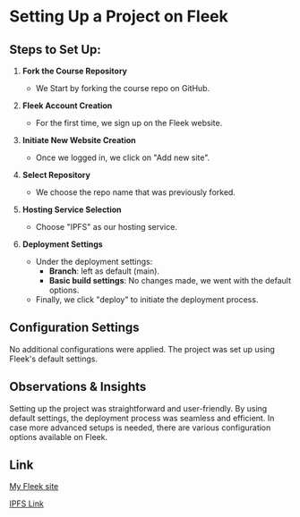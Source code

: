 # Setting Up a Project on Fleek

## Steps to Set Up:

1. **Fork the Course Repository**
   - We Start by forking the course repo on GitHub.

2. **Fleek Account Creation**
   - For the first time, we sign up on the Fleek website.

3. **Initiate New Website Creation**
   - Once we logged in, we click on "Add new site".

4. **Select Repository**
   - We choose the repo name that was previously forked.

5. **Hosting Service Selection**
   - Choose "IPFS" as our hosting service.

6. **Deployment Settings**
   - Under the deployment settings:
     - **Branch**: left as default (main).
     - **Basic build settings**: No changes made, we went with the default options.
   - Finally, we click "deploy" to initiate the deployment process.

## Configuration Settings

No additional configurations were applied. The project was set up using Fleek's default settings.

## Observations & Insights

Setting up the project was straightforward and user-friendly. By using default settings, the deployment process was seamless and efficient. In case more advanced setups is needed, there are various configuration options available on Fleek.


## Link

[My Fleek site](https://long-pond-0684.on.fleek.co/) 


[IPFS Link](https://fleek.ipfs.io/ipfs/QmdVvV12FdrT51zjvSg5NNcJmCj3gpPLmPbcbHHBZexd37/)
